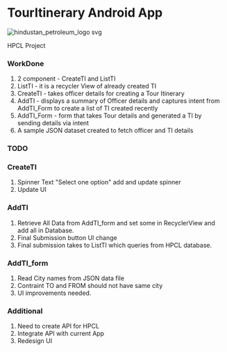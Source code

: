 # TourItinerary Android App


![hindustan_petroleum_logo svg](https://user-images.githubusercontent.com/18751913/41452134-ef54bc08-708d-11e8-9957-406b3f0f1470.png)


HPCL Project

### WorkDone

1. 2 component - CreateTI and ListTI
2. ListTI - it is a recycler View of already created TI
3. CreateTI - takes officer details for creating a Tour Itinerary
4. AddTI - displays a summary of Officer details and captures intent from AddTI_Form to create a list of TI created recently
5. AddTI_Form - form that takes Tour details and generated a TI by sending details via intent
6. A sample JSON dataset created to fetch officer and TI details

### TODO

### CreateTI
1. Spinner Text "Select one option" add and update spinner
2. Update UI

### AddTI
1. Retrieve All Data from AddTI_form and set some in RecyclerView and add all in Database.
2. Final Submission button UI change
3. Final submission takes to ListTI which queries from HPCL database.

### AddTI_form
1. Read City names from JSON data file
2. Contraint TO and FROM should not have same city
3. UI improvements needed.

### Additional
1. Need to create API for HPCL
2. Integrate API with current App
3. Redesign UI



